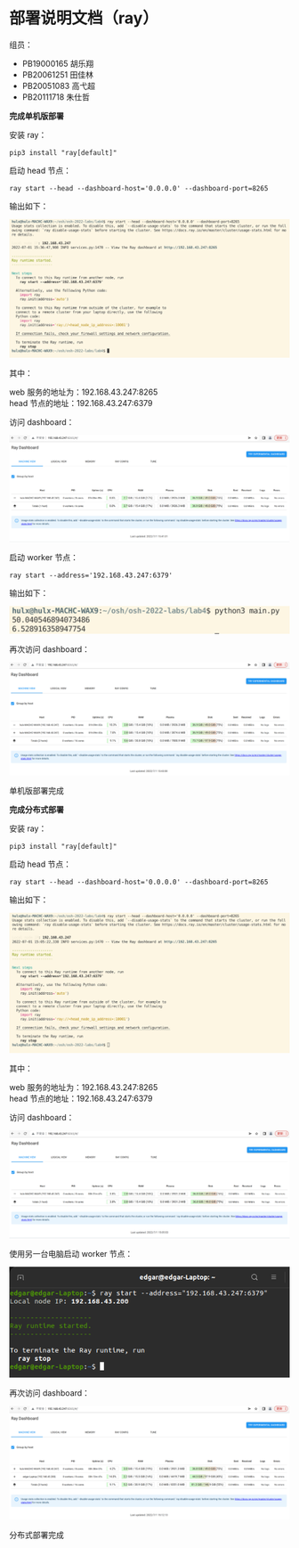 # 部署说明文档（ray）  

组员：  
- PB19000165 胡乐翔  
- PB20061251 田佳林  
- PB20051083 高弋超  
- PB20111718 朱仕哲  

**完成单机版部署**  

安装 ray：  

```shell
pip3 install "ray[default]"
```

启动 head 节点：  

```shell
ray start --head --dashboard-host='0.0.0.0' --dashboard-port=8265
```

输出如下：  

![1](file/1.png)

其中：  

web 服务的地址为：192.168.43.247:8265  
head 节点的地址：192.168.43.247:6379  

访问 dashboard：  

![2](file/2.png)

启动 worker 节点：  

```shell
ray start --address='192.168.43.247:6379'
```

输出如下：  

![3](file/3.png)

再次访问 dashboard：  

![4](file/4.png)

单机版部署完成  

**完成分布式部署**  

安装 ray：  

```shell
pip3 install "ray[default]"
```

启动 head 节点：  

```shell
ray start --head --dashboard-host='0.0.0.0' --dashboard-port=8265
```

输出如下：  

![5](file/5.png)

其中：  

web 服务的地址为：192.168.43.247:8265  
head 节点的地址：192.168.43.247:6379  

访问 dashboard：  

![6](file/6.png)

使用另一台电脑启动 worker 节点：  

![7](file/7.png)

再次访问 dashboard：  

![8](file/8.png)  

分布式部署完成  